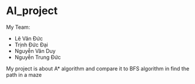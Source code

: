# AI_project
My Team:
- Lê Văn Đức
- Trịnh Đức Đại
- Nguyễn Văn Duy
- Nguyễn Trung Đức

My project is about A* algorithm and compare it to BFS algorithm in find the path in a maze
